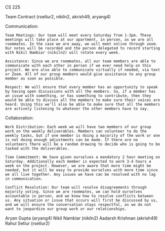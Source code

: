 CS 225

Team Contract (rsetlur2, nikiln2, akrish49, aryang4)

Communication:

	Team Meetings: Our team will meet every Saturday from 1-3pm. These meetings will take place at our apartment, in person, as we are all roommates. In the case we are away, we will meet online through zoom. Our notes will be recorded and the person delegated to record starting with Nikil Nambiar (nikiln2) will rotate every week.

	Assistance: Since we are roommates, all our team members are able to communicate with each other in person if we ever need help on this project. We are also able to communicate virtually if needed, via text or Zoom. All of our group members would give assistance to any group member as soon as possible. 

	Respect: We will ensure that every member has an opportunity to speak by having open discussions with all the members. So, if a member has an issue with something, or has something to contribute, then they would be able to discuss all the members to make sure their voices are heard. Using this we’ll also be able to make sure that all the members are actively listening to whatever the other members have to say.

Collaboration:
	
	Work Distribution: Each week we will have two members of our group work on the weekly deliverables. Members can volunteer to do the weekly tasks, but if one member is doing a majority of the work or one is not doing enough adjustments can be made. If there are no volunteers there will be a random drawing to decide who is going to be tasked with the deliverables.

	Time Commitment: We have given ourselves a mandatory 2 hour meeting on Saturday. Additionally each member is expected to work 3-4 hours a week on the project. However, we are aware that more time might be needed, but it will be easy to provide ourselves with more time since we all live together. Any issues we have can be resolved with no lag in communication.

	Conflict Resolution: Our team will resolve disagreements through majority voting. Since we are roommates, we can hold ourselves accountable in person, and we know how to resolve conflicts between us. Any situation or issue that occurs will first be discussed by us, and we will ensure the conversation stays respectful, as we do not want to jeopardize our group work or our relationships.
  
 Aryan Gupta (aryang4)
 Nikil Nambiar (nikiln2)
 Aadarsh Krishnan (akrish49)
 Rahul Setlur (rsetlur2)
 
